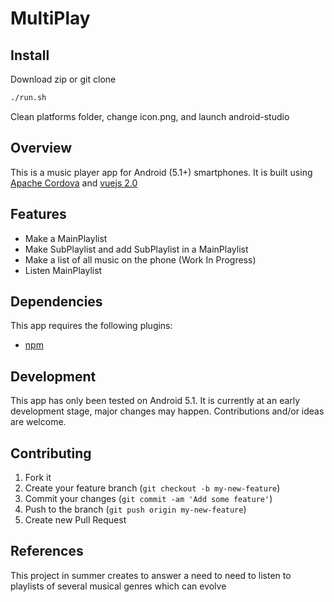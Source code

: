 # MultiPlay

## Install

Download zip or git clone
``` bash
./run.sh
```

Clean platforms folder, change icon.png, and launch android-studio

## Overview

This is a music player app for Android (5.1+) smartphones. It is built using [Apache Cordova](https://cordova.apache.org/) and [vuejs 2.0](https://vuejs.org/)

## Features

- Make a MainPlaylist
- Make SubPlaylist and add SubPlaylist in a MainPlaylist
- Make a list of all music on the phone (Work In Progress)
- Listen MainPlaylist

## Dependencies
This app requires the following plugins:
- [npm](https://www.npmjs.com/get-npm)

## Development

This app has only been tested on Android 5.1. It is currently at an early development stage, major changes may happen. Contributions and/or ideas are welcome.

## Contributing

1. Fork it
2. Create your feature branch (`git checkout -b my-new-feature`)
3. Commit your changes (`git commit -am 'Add some feature'`)
4. Push to the branch (`git push origin my-new-feature`)
5. Create new Pull Request

## References

This project in summer creates to answer a need to need to listen to playlists of several musical genres which can evolve
